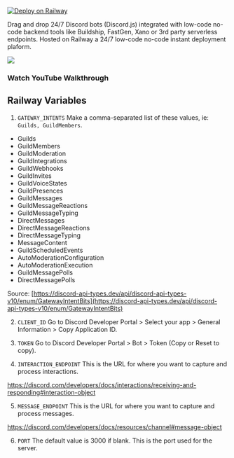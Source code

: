 [![Deploy on Railway](https://railway.app/button.svg)](https://railway.app/template/xyquaG?referralCode=RDF68R)

Drag and drop 24/7 Discord bots (Discord.js) integrated with low-code no-code backend tools like Buildship, FastGen, Xano or 3rd party serverless endpoints. Hosted on Railway a 24/7 low-code no-code instant deployment plaform.

[![](https://img.youtube.com/vi/tBTvenDmkdw/0.jpg)](https://youtu.be/tBTvenDmkdw?si=Ztot8vaZdPb4LzyO "How to Make a Drag & Drop 24/7 Discord Bot (Railway, Buildship)")
### Watch YouTube Walkthrough

## Railway Variables

1. `GATEWAY_INTENTS`
Make a comma-separated list of these values, ie: `Guilds, GuildMembers`.

- Guilds
- GuildMembers
- GuildModeration
- GuildIntegrations
- GuildWebhooks
- GuildInvites
- GuildVoiceStates
- GuildPresences
- GuildMessages
- GuildMessageReactions
- GuildMessageTyping
- DirectMessages
- DirectMessageReactions
- DirectMessageTyping
- MessageContent
- GuildScheduledEvents
- AutoModerationConfiguration
- AutoModerationExecution
- GuildMessagePolls
- DirectMessagePolls

Source: [https://discord-api-types.dev/api/discord-api-types-v10/enum/GatewayIntentBits](https://discord-api-types.dev/api/discord-api-types-v10/enum/GatewayIntentBits)

2. `CLIENT_ID`
Go to Discord Developer Portal > Select your app > General Information > Copy Application ID.

3. `TOKEN`
Go to Discord Developer Portal > Bot > Token (Copy or Reset to copy).

4. `INTERACTION_ENDPOINT`
This is the URL for where you want to capture and process interactions.

[https://discord.com/developers/docs/interactions/receiving-and-responding#interaction-object
](https://discord.com/developers/docs/interactions/receiving-and-responding#interaction-object)   

5. `MESSAGE_ENDPOINT`
This is the URL for where you want to capture and process messages.

[https://discord.com/developers/docs/resources/channel#message-object
](https://discord.com/developers/docs/resources/channel#message-object
)

6. `PORT`
The default value is 3000 if blank. This is the port used for the server.
